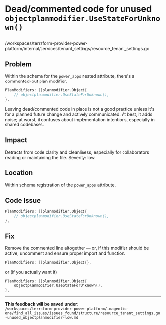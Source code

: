 # Dead/commented code for unused `objectplanmodifier.UseStateForUnknown()`

##

/workspaces/terraform-provider-power-platform/internal/services/tenant_settings/resource_tenant_settings.go

## Problem

Within the schema for the `power_apps` nested attribute, there's a commented-out plan modifier:

```go
PlanModifiers: []planmodifier.Object{
	// objectplanmodifier.UseStateForUnknown(),
},
```

Leaving dead/commented code in place is not a good practice unless it's for a planned future change and actively communicated. At best, it adds noise; at worst, it confuses about implementation intentions, especially in shared codebases.

## Impact

Detracts from code clarity and cleanliness, especially for collaborators reading or maintaining the file. Severity: low.

## Location

Within schema registration of the `power_apps` attribute.

## Code Issue

```go
PlanModifiers: []planmodifier.Object{
	// objectplanmodifier.UseStateForUnknown(),
},
```

## Fix

Remove the commented line altogether — or, if this modifier should be active, uncomment and ensure proper import and function.

```go
PlanModifiers: []planmodifier.Object{},
```
or (if you actually want it)
```go
PlanModifiers: []planmodifier.Object{
	objectplanmodifier.UseStateForUnknown(),
},
```

---

**This feedback will be saved under:**  
`/workspaces/terraform-provider-power-platform/.magentic-one/find_all_issues/issues_found/structure/resource_tenant_settings.go-unused_objectplanmodifier-low.md`
